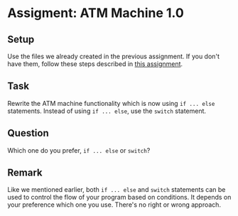 # Assigment: ATM Machine 1.0

## Setup

Use the files we already created in the previous assignment. If you don't have them, follow these steps described in [this assignment](./24-assigment-atm-machine-1.md).

## Task

Rewrite the ATM machine functionality which is now using `if ... else` statements. Instead of using `if ... else`, use the `switch` statement.

## Question

Which one do you prefer, `if ... else` or `switch`?

## Remark

Like we mentioned earlier, both `if ... else` and `switch` statements can be used to control the flow of your program based on conditions. It depends on your preference which one you use. There's no right or wrong approach.
